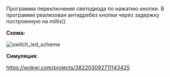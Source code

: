 Программа переключения светодиода по нажатию кнопки. В программе реализован антидребез кнопки через задержку построенную на millis()

**Схема:**

![switch_led_scheme](https://github.com/heorhii-ap/arduino_pet/assets/143074323/595b7cb4-0b8e-487b-bdd1-9ddec30481a5)

**Симуляция:**

https://wokwi.com/projects/382203092711143425
